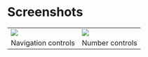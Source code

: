 # Screenshots #

<table cellpadding='5'>

<tr>
<td>
<img src='http://mythmote.googlecode.com/svn/trunk/screenshots/navigation.png' />
</td>
<td>
<img src='http://mythmote.googlecode.com/svn/trunk/screenshots/number-pad.png' />
</td>
</tr>

<tr>
<td>Navigation controls</td>
<td>Number controls</td>
</tr>

</table>